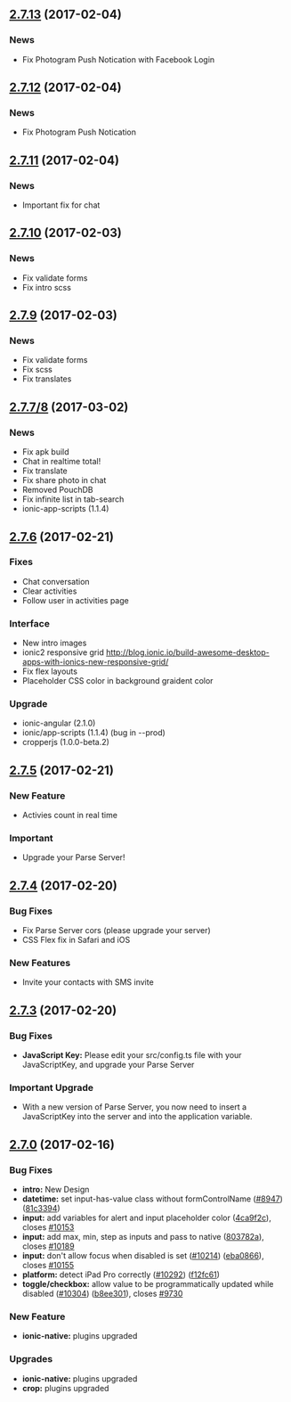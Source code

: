 ## [2.7.13](https://github.com/photogram/photogram2) (2017-02-04)
### News

- Fix Photogram Push Notication with Facebook Login

## [2.7.12](https://github.com/photogram/photogram2) (2017-02-04)
### News

- Fix Photogram Push Notication

## [2.7.11](https://github.com/photogram/photogram2) (2017-02-04)
### News

- Important fix for chat

## [2.7.10](https://github.com/photogram/photogram2) (2017-02-03)
### News

- Fix validate forms
- Fix intro scss

## [2.7.9](https://github.com/photogram/photogram2) (2017-02-03)
### News

- Fix validate forms
- Fix scss
- Fix translates


## [2.7.7/8](https://github.com/photogram/photogram2) (2017-03-02)
### News

- Fix apk build
- Chat in realtime total!
- Fix translate
- Fix share photo in chat
- Removed PouchDB
- Fix infinite list in tab-search
- ionic-app-scripts (1.1.4)


## [2.7.6](https://github.com/photogram/photogram2) (2017-02-21)
### Fixes

- Chat conversation
- Clear activities
- Follow user in activities page

### Interface

- New intro images
- ionic2 responsive grid http://blog.ionic.io/build-awesome-desktop-apps-with-ionics-new-responsive-grid/
- Fix flex layouts
- Placeholder CSS color in background graident color

### Upgrade
- ionic-angular (2.1.0)
- ionic/app-scripts (1.1.4) (bug in --prod)
- cropperjs (1.0.0-beta.2)


## [2.7.5](https://github.com/photogram/photogram2) (2017-02-21)
### New Feature

- Activies count in real time

### Important

- Upgrade your Parse Server!


## [2.7.4](https://github.com/photogram/photogram2) (2017-02-20)
### Bug Fixes

- Fix Parse Server cors (please upgrade your server)
- CSS Flex fix in Safari and iOS

### New Features

- Invite your contacts with SMS invite


## [2.7.3](https://github.com/photogram/photogram2) (2017-02-20)
### Bug Fixes

* **JavaScript Key:** Please edit your src/config.ts file with your JavaScriptKey, and upgrade your Parse Server

### Important Upgrade

*  With a new version of Parse Server, you now need to insert a JavaScriptKey into the server and into the application variable.

## [2.7.0](https://github.com/photogram/photogram2) (2017-02-16)

### Bug Fixes

* **intro:** New Design
* **datetime:** set input-has-value class without formControlName ([#8947](https://github.com/driftyco/ionic/issues/8947)) ([81c3394](https://github.com/driftyco/ionic/commit/81c3394))
* **input:** add variables for alert and input placeholder color ([4ca9f2c](https://github.com/driftyco/ionic/commit/4ca9f2c)), closes [#10153](https://github.com/driftyco/ionic/issues/10153)
* **input:** add max, min, step as inputs and pass to native ([803782a](https://github.com/driftyco/ionic/commit/803782a)), closes [#10189](https://github.com/driftyco/ionic/issues/10189)
* **input:** don't allow focus when disabled is set ([#10214](https://github.com/driftyco/ionic/issues/10214)) ([eba0866](https://github.com/driftyco/ionic/commit/eba0866)), closes [#10155](https://github.com/driftyco/ionic/issues/10155)
* **platform:** detect iPad Pro correctly ([#10292](https://github.com/driftyco/ionic/issues/10292)) ([f12fc61](https://github.com/driftyco/ionic/commit/f12fc61))
* **toggle/checkbox:** allow value to be programmatically updated while disabled ([#10304](https://github.com/driftyco/ionic/issues/10304)) ([b8ee301](https://github.com/driftyco/ionic/commit/b8ee301)), closes [#9730](https://github.com/driftyco/ionic/issues/9730)

### New Feature

* **ionic-native:** plugins upgraded
### Upgrades

* **ionic-native:** plugins upgraded
* **crop:** plugins upgraded


